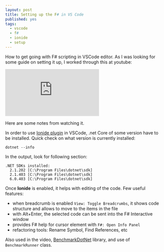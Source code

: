 ```yaml
---
layout: post
title: Setting up the F# in VS Code
published: yes
tags:
  - vscode
  - f#
  - ionide
  - setup
---
```

How to get going with F# scripting in VSCode editor. As I was looking for some guide on setting it up, I worked through this at youtube:

<div class="aspect-w-16 aspect-h-9">
<iframe src="https://www.youtube.com/embed/E4LrQxElbZM" title="YouTube video player" frameborder="0" allow="accelerometer; autoplay; clipboard-write; encrypted-media; gyroscope; picture-in-picture" allowfullscreen></iframe>
</div>

Here are some notes from watching it.

In order to use [Ionide plugin][2] in VSCode, .net Core of some version have to be installed. Quick check on what version is currently installed:

```
dotnet --info
```

In the output, look for following section:

```
.NET SDKs installed:
  2.1.202 [C:\Program Files\dotnet\sdk]
  2.1.403 [C:\Program Files\dotnet\sdk]
  6.0.403 [C:\Program Files\dotnet\sdk]
```

Once **Ionide** is enabled, it helps with editing of the code. Few useful features:

 - when breadcrumb is enabled `View: Toggle Breadcrumbs`, it shows code structure and allows to move to the items in the file
 - with Alt+Enter, the selected code can be sent into the F# Interactive window
 - provides F# help for cursor element with `F#: Open Info Panel`
 - refactoring tools: Rename Symbol, Find References, etc

Also used in the video, [BenchmarkDotNet][3] library, and use of `BenchmarkRunner` class.

[1]: https://www.youtube.com/watch?v=E4LrQxElbZM
[2]: https://ionide.io/
[3]: https://github.com/dotnet/BenchmarkDotNet